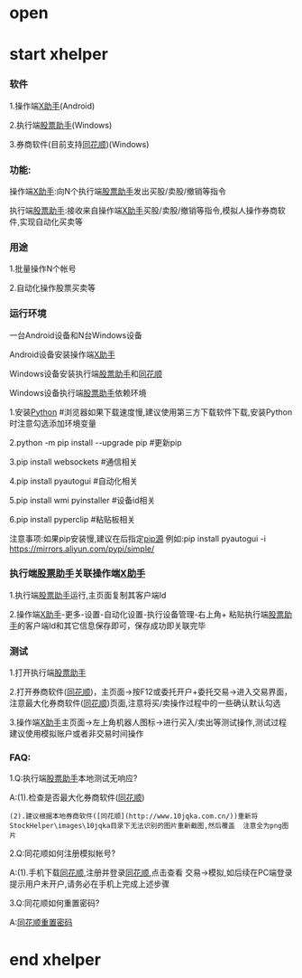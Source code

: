 # open

# start xhelper
### 软件
1.操作端[X助手](https://www.pgyer.com/xhelper)(Android)

2.执行端[股票助手](https://github.com/handsomezhou/open/blob/master/data/StockHelper.rar?raw=true)(Windows)

3.券商软件(目前支持[同花顺](http://www.10jqka.com.cn/))(Windows)


### 功能:
操作端[X助手](https://www.pgyer.com/xhelper):向N个执行端[股票助手](https://github.com/handsomezhou/open/blob/master/data/StockHelper.rar?raw=true)发出买股/卖股/撤销等指令

执行端[股票助手](https://github.com/handsomezhou/open/blob/master/data/StockHelper.rar?raw=true):接收来自操作端[X助手](https://www.pgyer.com/xhelper)买股/卖股/撤销等指令,模拟人操作券商软件,实现自动化买卖等

### 用途
1.批量操作N个帐号

2.自动化操作股票买卖等

### 运行环境
一台Android设备和N台Windows设备

Android设备安装操作端[X助手](https://www.pgyer.com/xhelper)

Windows设备安装执行端[股票助手](https://github.com/handsomezhou/open/blob/master/data/StockHelper.rar?raw=true)和[同花顺](http://www.10jqka.com.cn/)

Windows设备执行端[股票助手](https://github.com/handsomezhou/open/blob/master/data/StockHelper.rar?raw=true)依赖环境

1.安装[Python](https://www.python.org/downloads/) #浏览器如果下载速度慢,建议使用第三方下载软件下载,安装Python时注意勾选添加环境变量

2.python -m pip install --upgrade pip  #更新pip

3.pip install websockets        #通信相关

4.pip install pyautogui         #自动化相关

5.pip install wmi pyinstaller   #设备id相关

6.pip install pyperclip         #粘贴板相关

注意事项:如果pip安装慢,建议在后指定[pip源](https://developer.aliyun.com/article/652884)
例如:pip install pyautogui -i https://mirrors.aliyun.com/pypi/simple/

### 执行端[股票助手](https://github.com/handsomezhou/open/blob/master/data/StockHelper.rar?raw=true)关联操作端[X助手](https://www.pgyer.com/xhelper)

1.执行端[股票助手](https://github.com/handsomezhou/open/blob/master/data/StockHelper.rar?raw=true)运行,主页面复制其客户端Id

2.操作端[X助手](https://www.pgyer.com/xhelper)-更多-设置-自动化设置-执行设备管理-右上角+ 粘贴执行端[股票助手](https://github.com/handsomezhou/open/blob/master/data/StockHelper.rar?raw=true)的客户端Id和其它信息保存即可，保存成功即关联完毕


### 测试
1.打开执行端[股票助手](https://github.com/handsomezhou/open/blob/master/data/StockHelper.rar?raw=true)

2.打开券商软件([同花顺](http://www.10jqka.com.cn/))，主页面->按F12或委托开户+委托交易->进入交易界面，注意最大化券商软件([同花顺](http://www.10jqka.com.cn/))页面,注意将买/卖操作过程中的一些确认默认勾选

3.操作端[X助手](https://www.pgyer.com/xhelper)主页面->左上角机器人图标->进行买入/卖出等测试操作,测试过程建议使用模拟账户或者非交易时间操作


### FAQ:
1.Q:执行端[股票助手](https://github.com/handsomezhou/open/blob/master/data/StockHelper.rar?raw=true)本地测试无响应?

  A:(1).检查是否最大化券商软件([同花顺](http://www.10jqka.com.cn/))

    (2).建议根据本地券商软件([同花顺](http://www.10jqka.com.cn/))重新将StockHelper\images\10jqka目录下无法识别的图片重新截图,然后覆盖  注意全为png图片


2.Q:同花顺如何注册模拟帐号?

  A:(1).手机下载[同花顺](http://www.10jqka.com.cn/),注册并登录[同花顺](http://www.10jqka.com.cn/),点击查看 交易->模拟,如后续在PC端登录提示用户未开户,请务必在手机上完成上述步骤


3.Q:同花顺如何重置密码?

  A:[同花顺重置密码](http://upass.10jqka.com.cn/lostpass)

# end xhelper